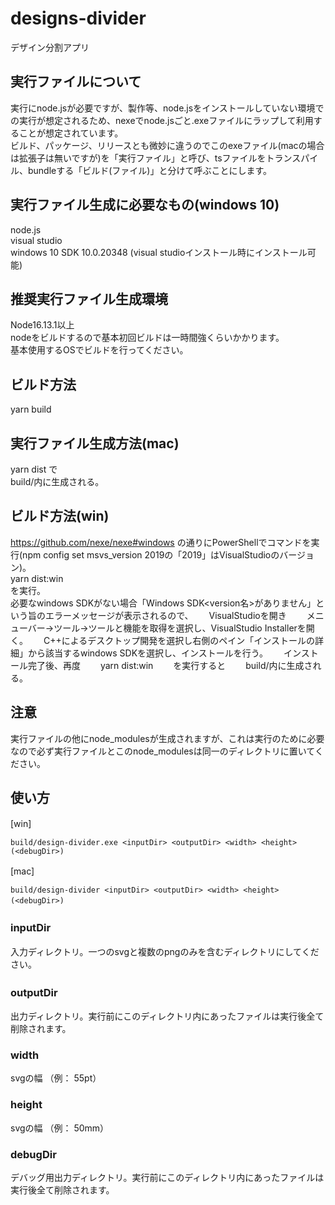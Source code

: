 # designs-divider
デザイン分割アプリ

## 実行ファイルについて
実行にnode.jsが必要ですが、製作等、node.jsをインストールしていない環境での実行が想定されるため、nexeでnode.jsごと.exeファイルにラップして利用することが想定されています。  
ビルド、パッケージ、リリースとも微妙に違うのでこのexeファイル(macの場合は拡張子は無いですが)を「実行ファイル」と呼び、tsファイルをトランスパイル、bundleする「ビルド(ファイル)」と分けて呼ぶことにします。

## 実行ファイル生成に必要なもの(windows 10)
node.js  
visual studio  
windows 10 SDK 10.0.20348 (visual studioインストール時にインストール可能)  

## 推奨実行ファイル生成環境
Node16.13.1以上  
nodeをビルドするので基本初回ビルドは一時間強くらいかかります。  
基本使用するOSでビルドを行ってください。  

## ビルド方法
yarn build

## 実行ファイル生成方法(mac)
yarn dist
で  
build/内に生成される。  

## ビルド方法(win)
https://github.com/nexe/nexe#windows の通りにPowerShellでコマンドを実行(npm config set msvs_version 2019の「2019」はVisualStudioのバージョン)。  
yarn dist:win  
を実行。  
必要なwindows SDKがない場合「Windows SDK<version名>がありません」という旨のエラーメッセージが表示されるので、　　
VisualStudioを開き　　
メニューバー→ツール→ツールと機能を取得を選択し、VisualStudio Installerを開く。　　
C++によるデスクトップ開発を選択し右側のペイン「インストールの詳細」から該当するwindows SDKを選択し、インストールを行う。　　
インストール完了後、再度　　
yarn dist:win　　
を実行すると　　
build/内に生成される。　　

## 注意
実行ファイルの他にnode_modulesが生成されますが、これは実行のために必要なので必ず実行ファイルとこのnode_modulesは同一のディレクトリに置いてください。

## 使い方
[win]　　
```
build/design-divider.exe <inputDir> <outputDir> <width> <height> (<debugDir>)  
```
[mac]　　
```
build/design-divider <inputDir> <outputDir> <width> <height> (<debugDir>)　　
```

### inputDir　　
入力ディレクトリ。一つのsvgと複数のpngのみを含むディレクトリにしてください。　　
### outputDir　　
出力ディレクトリ。実行前にこのディレクトリ内にあったファイルは実行後全て削除されます。　　
### width
svgの幅 （例： 55pt）　　

### height
svgの幅 （例： 50mm）　　

### debugDir
デバッグ用出力ディレクトリ。実行前にこのディレクトリ内にあったファイルは実行後全て削除されます。　　
